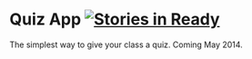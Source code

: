 

Quiz App [![Stories in Ready](https://badge.waffle.io/lachlanjc/quizapp.png?label=ready)](https://waffle.io/lachlanjc/quizapp)
=======

The simplest way to give your class a quiz. Coming May 2014.
